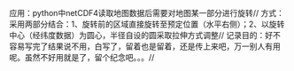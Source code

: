 应用：python中netCDF4读取地图数据后需要对地图某一部分进行旋转//
方式：采用两部分结合：1、旋转前的区域直接旋转至预定位置（水平右侧）；2、以旋转中心（经纬度数据）为圆心，半径自设的圆采取拉伸方式调整//
记录目的：好不容易写完了结果说不用，白写了，留着也是留着，还是传上来吧，万一别人有用呢。虽然不好用就是了，留个纪念吧。。。//
